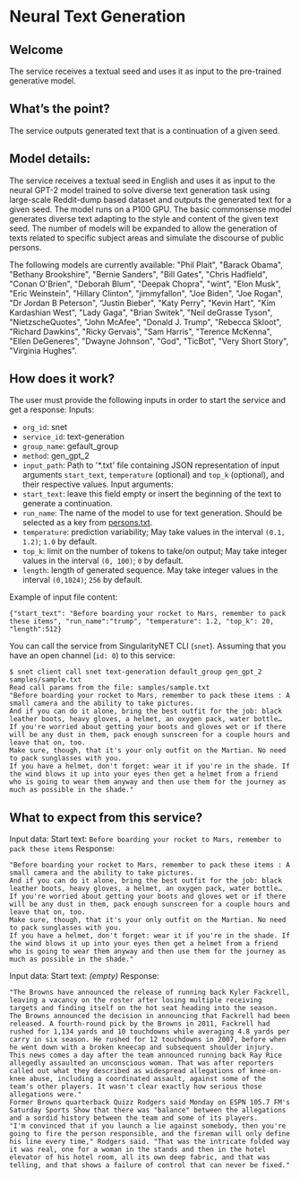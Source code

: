 # Neural Text Generation
## Welcome
The service receives a textual seed and uses it as input to the pre-trained generative model.
## What’s the point?
The service outputs generated text that is a continuation of a given seed.
## Model details:
The service receives a textual seed in English and uses it as input to the neural GPT-2 model trained to solve diverse text generation task using large-scale Reddit-dump based dataset and outputs the generated text for a given seed. The model runs on a P100 GPU. The basic commonsense model generates diverse text adapting to the style and content of the given text seed. The number of models will be expanded to allow the generation of texts related to specific subject areas and simulate the discourse of public persons. 

The following models are currently available:
"Phil Plait", "Barack Obama", "Bethany Brookshire", "Bernie Sanders", "Bill Gates", "Chris Hadfield", "Conan O'Brien", "Deborah Blum", "Deepak Chopra", "wint", "Elon Musk", "Eric Weinstein", "Hillary Clinton", "jimmyfallon", "Joe Biden", "Joe Rogan", "Dr Jordan B Peterson", "Justin Bieber", "Katy Perry", "Kevin Hart", "Kim Kardashian West", "Lady Gaga", "Brian Switek", "Neil deGrasse Tyson", "NietzscheQuotes", "John McAfee", "Donald J. Trump", "Rebecca Skloot", "Richard Dawkins", "Ricky Gervais", "Sam Harris", "Terence McKenna", "Ellen DeGeneres", "Dwayne Johnson", "God", "TicBot", "Very Short Story", "Virginia Hughes".
## How does it work?
The user must provide the following inputs in order to start the service and get a response:
Inputs:
 -   `org_id`: snet
 -   `service_id`: text-generation
 -   `group_name`: gefault_group
 -   `method`: gen_gpt_2
 -   `input_path`: Path to '\*.txt' file containing JSON representation of input arguments `start_text`, `temperature` (optional) and `top_k` (optional), and their respective values.
Input arguments:
 -   `start_text`: leave this field empty or insert the beginning of the text to generate a continuation.
 -   `run_name`: The name of the model to use for text generation. Should be selected as a key from [persons.txt](https://github.com/iktina/neural-text-generation/blob/master/persons.txt).
 -   `temperature`: prediction variability; May take values in the interval `(0.1, 1.2)`; `1.0` by default.
 -   `top_k`: limit on the number of tokens to take/on output; May take integer values in the interval `(0, 100)`; `0` by default.
 -   `length`: length of generated sequence. May take integer values in the interval `(0,1024)`; `256` by default.
 
Example of input file content:
```
{"start_text": "Before boarding your rocket to Mars, remember to pack these items", "run_name":"trump", "temperature": 1.2, "top_k": 20, "length":512}
```
You can call the service from SingularityNET CLI (`snet`).
Assuming that you have an open channel (`id: 0`) to this service:
```
$ snet client call snet text-generation default_group gen_gpt_2 samples/sample.txt
Read call params from the file: samples/sample.txt
"Before boarding your rocket to Mars, remember to pack these items : A small camera and the ability to take pictures. 
And if you can do it alone, bring the best outfit for the job: black leather boots, heavy gloves, a helmet, an oxygen pack, water bottle… 
If you're worried about getting your boots and gloves wet or if there will be any dust in them, pack enough sunscreen for a couple hours and leave that on, too. 
Make sure, though, that it's your only outfit on the Martian. No need to pack sunglasses with you. 
If you have a helmet, don't forget: wear it if you're in the shade. If the wind blows it up into your eyes then get a helmet from a friend who is going to wear them anyway and then use them for the journey as much as possible in the shade."
```
## What to expect from this service?
Input data:
Start text:  `Before boarding your rocket to Mars, remember to pack these items`
Response:
```
"Before boarding your rocket to Mars, remember to pack these items : A small camera and the ability to take pictures. 
And if you can do it alone, bring the best outfit for the job: black leather boots, heavy gloves, a helmet, an oxygen pack, water bottle… 
If you're worried about getting your boots and gloves wet or if there will be any dust in them, pack enough sunscreen for a couple hours and leave that on, too. 
Make sure, though, that it's your only outfit on the Martian. No need to pack sunglasses with you. 
If you have a helmet, don't forget: wear it if you're in the shade. If the wind blows it up into your eyes then get a helmet from a friend who is going to wear them anyway and then use them for the journey as much as possible in the shade."
```
Input data:
Start text:  *(empty)*
Response:
```
"The Browns have announced the release of running back Kyler Fackrell, leaving a vacancy on the roster after losing multiple receiving targets and finding itself on the hot seat heading into the season.
The Browns announced the decision in announcing that Fackrell had been released. A fourth-round pick by the Browns in 2011, Fackrell had rushed for 1,134 yards and 10 touchdowns while averaging 4.8 yards per carry in six season. He rushed for 12 touchdowns in 2007, before when he went down with a broken kneecap and subsequent shoulder injury.
This news comes a day after the team announced running back Ray Rice allegedly assaulted an unconscious woman. That was after reporters called out what they described as widespread allegations of knee-on-knee abuse, including a coordinated assault, against some of the team's other players. It wasn't clear exactly how serious those allegations were."
Former Browns quarterback Quizz Rodgers said Monday on ESPN 105.7 FM's Saturday Sports Show that there was "balance" between the allegations and a sordid history between the team and some of its players.
"I'm convinced that if you launch a lie against somebody, then you're going to fire the person responsible, and the fireman will only define his line every time," Rodgers said. "That was the intricate folded way it was real, one for a woman in the stands and then in the hotel elevator of his hotel room, all its own deep fabric, and that was telling, and that shows a failure of control that can never be fixed."
